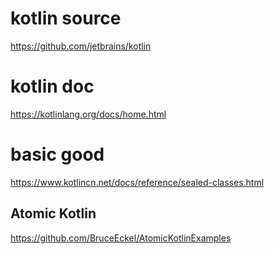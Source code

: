 # kotlin source
https://github.com/jetbrains/kotlin

# kotlin doc
https://kotlinlang.org/docs/home.html


# basic good
https://www.kotlincn.net/docs/reference/sealed-classes.html


## Atomic Kotlin
https://github.com/BruceEckel/AtomicKotlinExamples

